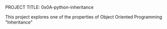 PROJECT TITLE: 0x0A-python-inheritance

This project explores one of the properties of Object Oriented Programming "Inheritance"

